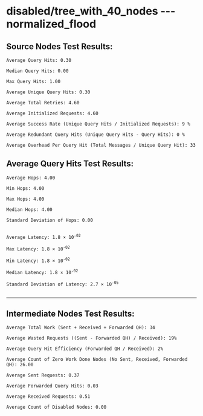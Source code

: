 # disabled/tree_with_40_nodes --- normalized_flood
## Source Nodes Test Results:
	Average Query Hits: 0.30

	Median Query Hits: 0.00

	Max Query Hits: 1.00

	Average Unique Query Hits: 0.30

	Average Total Retries: 4.60

	Average Initialized Requests: 4.60

	Average Success Rate (Unique Query Hits / Initialized Requests): 9 %

	Average Redundant Query Hits (Unique Query Hits - Query Hits): 0 %

	Average Overhead Per Query Hit (Total Messages / Unique Query Hit): 33



## Average Query Hits Test Results:
<pre><code>Average Hops: 4.00

Min Hops: 4.00

Max Hops: 4.00

Median Hops: 4.00

Standard Deviation of Hops: 0.00


Average Latency: 1.8 × 10<sup>-02</sup>

Max Latency: 1.8 × 10<sup>-02</sup>

Min Latency: 1.8 × 10<sup>-02</sup>

Median Latency: 1.8 × 10<sup>-02</sup>

Standard Deviation of Latency: 2.7 × 10<sup>-05</sup>

</code></pre>

---------------------------------------------
## Intermediate Nodes Test Results:

	Average Total Work (Sent + Received + Forwarded QH): 34

	Average Wasted Requests ((Sent - Forwarded QH) / Received): 19%

	Average Query Hit Efficiency (Forwarded QH / Received): 2%

	Average Count of Zero Work Done Nodes (No Sent, Received, Forwarded QH): 26.00

	Average Sent Requests: 0.37

	Average Forwarded Query Hits: 0.03

	Average Received Requests: 0.51

	Average Count of Disabled Nodes: 0.00

